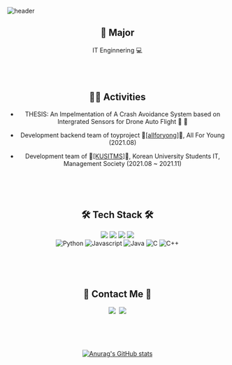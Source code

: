 ![header](https://capsule-render.vercel.app/api?type=waving&color=0:30cfd0,100:330867&height=230&width=100%&section=header&text=CHOIHO&fontAlign=50&fontAlignY=40&fontSize=60&fontColor=ffffff)

<div align="center">
  <h2>🏫 Major </h2>  IT Enginnering 💻 <br/>
</div>
<br/><br/><br/>

<div align="center">
  <h2> 👩‍💻 Activities </h2>
  
  * THESIS: An Impelmentation of A Crash Avoidance System based on Intergrated Sensors for Drone Auto Flight 📃 🥇 
  
  * Development backend team of toyproject 🔗<a href="https://allforyoung.com/">[allforyong]</a>🔗, All For Young (2021.08) 
  
  * Development team of 🔗<a href="https://cafe.naver.com/kusitms">[KUSITMS]</a>🔗, Korean University Students IT, Management Society (2021.08 ~ 2021.11)
</div>
<br/><br/><br/>

<h2 align="center">🛠 Tech Stack 🛠</h3>
<p align="center">
  <img src="https://img.shields.io/badge/Node.js-339933?style=flat-square&logo=Node.js&logoColor=white"/>
  <img src="https://img.shields.io/badge/MongoDB-47A248?style=flat-square&logo=MongoDB&logoColor=white"/>
  <img src="https://img.shields.io/badge/github-181717?style=flat-square&logo=github&logoColor=white"/>
  <img src="https://img.shields.io/badge/git-F05032?style=flat-square&logo=git&logoColor=white"/>
  <br/>
   <img alt="Python" src ="https://img.shields.io/badge/Python-3776AB.svg?&style=for-the badge&logo=Python&logoColor=white"/>
   <img alt="Javascript" src ="https://img.shields.io/badge/Javascript-F7DF1E.svg?&style=for-the  badge&logo=Javascript&logoColor=white"/>
  <img alt="Java" src="https://img.shields.io/badge/Java-007396.svg?&style=for-the badge&logo=Java&logoColor=white"/> 
  <img alt="C" src ="https://img.shields.io/badge/C-A8B9CC.svg?&style=for-the badge&logo=C&logoColor=white"/> 
  <img alt="C++" src ="https://img.shields.io/badge/C++-00599C.svg?&style=for-the badge&logo=C%2B%2B&logoColor=white"/>
</p>
<br/><br/><br/>

<div align="center">

## 🌈 Contact Me 🌈
<p align="center">
  <a href="https://www.instagram.com/ch.hooooo/"><img src="https://img.shields.io/badge/Instagram-E4405F?style=flat-square&logo=Instagram&logoColor=white&link=https://www.instagram.com/ch.hooooo/"/></a>&nbsp
  <a href="mailto:hochoi8621@gmail.com"><img src="https://img.shields.io/badge/Gmail-d14836?style=flat-square&logo=Gmail&logoColor=white&link=hochoi8621@gmail.com"/></a>
</p>
<br/> <br/> <br/>
 <!--
## 👀 easy to see ME 👀
   <a href="https://agate-brownie-dfb.notion.site/3e7fbe5fe5794b71b960aeb1804d7ea4"><img src="https://img.shields.io/badge/Notion-000000?style=flat-square&logo=Notion&logoColor=white&link=https://agate-brownie-dfb.notion.site/3e7fbe5fe5794b71b960aeb1804d7ea4"/></a>
<br/><br/><br/>
-->
  
[![Anurag's GitHub stats](https://github-readme-stats.vercel.app/api?username=choihooo)](https://github.com/anuraghazra/github-readme-stats)

</div>

